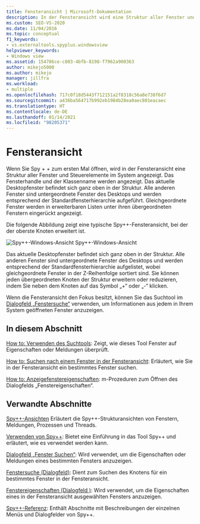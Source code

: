 ```yaml
---
title: Fensteransicht | Microsoft-Dokumentation
description: In der Fensteransicht wird eine Struktur aller Fenster und Steuerelemente angezeigt. Verwenden Sie sie als Ausgangspunkt, um Informationen zu relevanten Fenstern zu erhalten.
ms.custom: SEO-VS-2020
ms.date: 11/04/2016
ms.topic: conceptual
f1_keywords:
- vs.externaltools.spyplus.windowsview
helpviewer_keywords:
- Windows view
ms.assetid: 154786ce-c803-4bfb-8198-f7962a900363
author: mikejo5000
ms.author: mikejo
manager: jillfra
ms.workload:
- multiple
ms.openlocfilehash: 717c0f18d5443f712151a2f8318c56a8e738f6d7
ms.sourcegitcommit: a436ba564717b992eb1984b28ea0aec801eacaec
ms.translationtype: HT
ms.contentlocale: de-DE
ms.lasthandoff: 01/14/2021
ms.locfileid: "98205371"
---
```

# <a name="windows-view"></a>Fensteransicht
Wenn Sie Spy + + zum ersten Mal öffnen, wird in der Fensteransicht eine Struktur aller Fenster und Steuerelemente im System angezeigt. Das Fensterhandle und der Klassenname werden angezeigt. Das aktuelle Desktopfenster befindet sich ganz oben in der Struktur. Alle anderen Fenster sind untergeordnete Fenster des Desktops und werden entsprechend der Standardfensterhierarchie aufgeführt. Gleichgeordnete Fenster werden in erweiterbaren Listen unter ihren übergeordneten Fenstern eingerückt angezeigt.

 Die folgende Abbildung zeigt eine typische Spy++-Fensteransicht, bei der der oberste Knoten erweitert ist.

 ![Spy&#43;&#43;-Windows-Ansicht](../debugger/media/spy--_windowsview.png "Spy++_WindowsView") Spy++-Windows-Ansicht

 Das aktuelle Desktopfenster befindet sich ganz oben in der Struktur. Alle anderen Fenster sind untergeordnete Fenster des Desktops und werden entsprechend der Standardfensterhierarchie aufgelistet, wobei gleichgeordnete Fenster in der Z-Reihenfolge sortiert sind. Sie können jeden übergeordneten Knoten der Struktur erweitern oder reduzieren, indem Sie neben dem Knoten auf das Symbol „+“ oder „-“ klicken.

 Wenn die Fensteransicht den Fokus besitzt, können Sie das Suchtool im [Dialogfeld „Fenstersuche“](../debugger/window-search-dialog-box.md) verwenden, um Informationen aus jedem in Ihrem System geöffneten Fenster anzuzeigen.

## <a name="in-this-section"></a>In diesem Abschnitt
 [How to: Verwenden des Suchtools](../debugger/how-to-use-the-finder-tool.md): Zeigt, wie dieses Tool Fenster auf Eigenschaften oder Meldungen überprüft.

 [How to: Suchen nach einem Fenster in der Fensteransicht](../debugger/how-to-search-for-a-window-in-windows-view.md): Erläutert, wie Sie in der Fensteransicht ein bestimmtes Fenster suchen.

 [How to: Anzeigefenstereigenschaften](../debugger/how-to-display-window-properties.md): m-Prozeduren zum Öffnen des Dialogfelds „Fenstereigenschaften“.

## <a name="related-sections"></a>Verwandte Abschnitte
 [Spy++-Ansichten](../debugger/spy-increment-views.md) Erläutert die Spy++-Strukturansichten von Fenstern, Meldungen, Prozessen und Threads.

 [Verwenden von Spy++](../debugger/using-spy-increment.md): Bietet eine Einführung in das Tool Spy++ und erläutert, wie es verwendet werden kann.

 [Dialogfeld „Fenster Suchen“](../debugger/find-window-dialog-box.md): Wird verwendet, um die Eigenschaften oder Meldungen eines bestimmten Fensters anzuzeigen.

 [Fenstersuche (Dialogfeld)](../debugger/window-search-dialog-box.md): Dient zum Suchen des Knotens für ein bestimmtes Fenster in der Fensteransicht.

 [Fenstereigenschaften (Dialogfeld )](../debugger/window-properties-dialog-box.md): Wird verwendet, um die Eigenschaften eines in der Fensteransicht ausgewählten Fensters anzuzeigen.

 [Spy++-Referenz](../debugger/spy-increment-reference.md): Enthält Abschnitte mit Beschreibungen der einzelnen Menüs und Dialogfelder von Spy++.